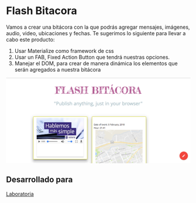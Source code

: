 # Flash Bitacora
Vamos a crear una bitácora con la que podrás agregar mensajes, imágenes, audio, video, ubicaciones y fechas. Te sugerimos lo siguiente para llevar a cabo este producto:

1. Usar Materialize como framework de css
2. Usar un FAB, Fixed Action Button que tendrá nuestras opciones.
3. Manejar el DOM, para crear de manera dinámica los elementos que serán agregados a nuestra bitácora

![bitacora-preview](public/assets/docs/bitacora.png)

## Desarrollado para 
[Laboratoria](http://laboratoria.la)

